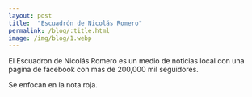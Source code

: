 ```yaml
---
layout: post
title:  "Escuadrón de Nicolás Romero"
permalink: /blog/:title.html
image: /img/blog/1.webp
---
```


El Escuadron de Nicolás Romero es un medio de noticias local con una pagina de facebook con mas de 200,000 mil seguidores.

Se enfocan en la nota roja.